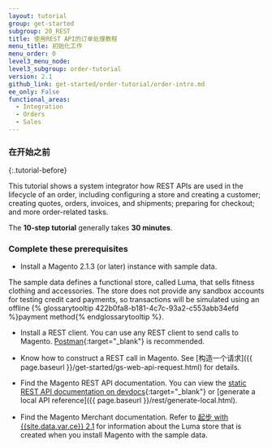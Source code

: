 ```yaml
---
layout: tutorial
group: get-started
subgroup: 20_REST
title: 使用REST API的订单处理教程
menu_title: 初始化工作
menu_order: 0
level3_menu_node:
level3_subgroup: order-tutorial
version: 2.1
github_link: get-started/order-tutorial/order-intro.md
ee_only: False
functional_areas:
  - Integration
  - Orders
  - Sales
---
```


### 在开始之前
{:.tutorial-before}

This tutorial shows a system integrator how REST APIs are used in the lifecycle of an order, including configuring a store and creating a customer; creating quotes, orders, invoices, and shipments; preparing for checkout; and more order-related tasks.

The **10-step tutorial** generally takes **30 minutes**.

### Complete these prerequisites

* Install a Magento 2.1.3 (or later) instance with sample data.

The sample data defines a functional store, called Luma, that sells fitness clothing and accessories. The store does not provide any sandbox accounts for testing credit card payments, so transactions will be simulated using an offline {% glossarytooltip 422b0fa8-b181-4c7c-93a2-c553abb34efd %}payment method{% endglossarytooltip %}.

* Install a REST client. You can use any REST client to send calls to Magento. [Postman](https://www.getpostman.com/){:target="_blank"} is recommended.

* Know how to construct a REST call in Magento. See [构造一个请求]({{ page.baseurl }}/get-started/gs-web-api-request.html) for details.

* Find the Magento REST API documentation. You can view the [static REST API documentation on devdocs](http://devdocs.magento.com/swagger/){:target="_blank"} or [generate a local API reference]({{ page.baseurl }}/rest/generate-local.html).

* Find the Magento Merchant documentation. Refer to [起步 with {{site.data.var.ce}} 2.1](http://docs.magento.com/m2/ce/user_guide/getting-started.html) for information about the Luma store that is created when you install Magento with the sample data.
